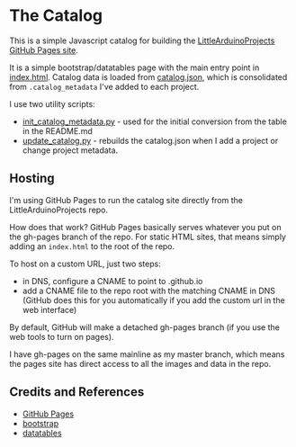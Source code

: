 # The Catalog

This is a simple Javascript catalog for building the
[LittleArduinoProjects GitHub Pages site](http://leap.tardate.com).

It is a simple bootstrap/datatables page with the main entry point in [index.html](../index.html).
Catalog data is loaded from [catalog.json](./catalog.json), which is consolidated from `.catalog_metadata` I've added to each project.

I use two utility scripts:

* [init_catalog_metadata.py](../bin/init_catalog_metadata.py) - used for the initial conversion from the table in the README.md
* [update_catalog.py](../bin/update_catalog.py) - rebuilds the catalog.json when I add a project or change project metadata.


## Hosting

I'm using GitHub Pages to run the catalog site directly from the LittleArduinoProjects repo.

How does that work? GitHub Pages basically serves whatever you put on the gh-pages branch of the repo.
For static HTML sites, that means simply adding an `index.html` to the root of the repo.

To host on a custom URL, just two steps:

* in DNS, configure a CNAME to point to <username>.github.io
* add a CNAME file to the repo root with the matching CNAME in DNS (GitHub does this for you automatically if you add the custom url in the web interface)


By default, GitHub will make a detached gh-pages branch (if you use the web tools to turn on pages).

I have gh-pages on the same mainline as my master branch, which means the pages site has direct access to all the images and data in the repo.

## Credits and References
* [GitHub Pages](https://pages.github.com/)
* [bootstrap](http://getbootstrap.com)
* [datatables](http://datatables.net/)
